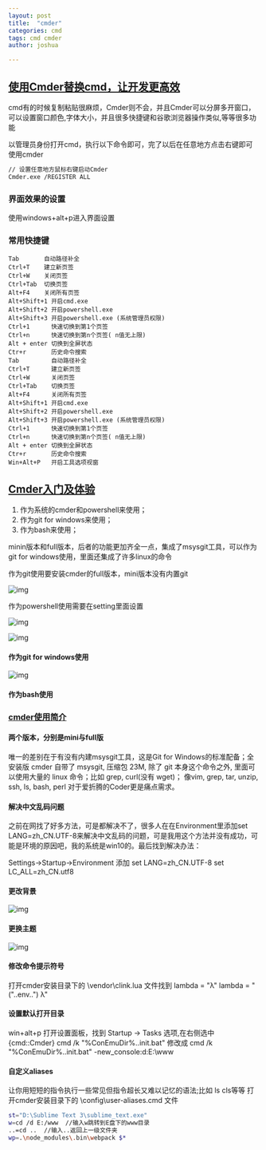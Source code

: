 ```yaml
---
layout: post
title:  "cmder"
categories: cmd
tags: cmd cmder
author: joshua

---
```


## [使用Cmder替换cmd，让开发更高效](https://www.jianshu.com/p/5b7c985240a7)

cmd有的时候复制粘贴很麻烦，Cmder则不会，并且Cmder可以分屏多开窗口，可以设置窗口颜色,字体大小，并且很多快捷键和谷歌浏览器操作类似,等等很多功能

以管理员身份打开cmd，执行以下命令即可，完了以后在任意地方点击右键即可使用cmder

```sh
// 设置任意地方鼠标右键启动Cmder
Cmder.exe /REGISTER ALL
```

### 界面效果的设置

使用windows+alt+p进入界面设置

### 常用快捷键

```text
Tab       自动路径补全
Ctrl+T    建立新页签
Ctrl+W    关闭页签
Ctrl+Tab  切换页签
Alt+F4    关闭所有页签
Alt+Shift+1 开启cmd.exe
Alt+Shift+2 开启powershell.exe
Alt+Shift+3 开启powershell.exe (系统管理员权限)
Ctrl+1      快速切换到第1个页签
Ctrl+n      快速切换到第n个页签( n值无上限)
Alt + enter 切换到全屏状态
Ctr+r       历史命令搜索
Tab         自动路径补全
Ctrl+T      建立新页签
Ctrl+W      关闭页签
Ctrl+Tab    切换页签
Alt+F4      关闭所有页签
Alt+Shift+1 开启cmd.exe
Alt+Shift+2 开启powershell.exe
Alt+Shift+3 开启powershell.exe (系统管理员权限)
Ctrl+1      快速切换到第1个页签
Ctrl+n      快速切换到第n个页签( n值无上限)
Alt + enter 切换到全屏状态
Ctr+r       历史命令搜索
Win+Alt+P   开启工具选项视窗
```



## [Cmder入门及体验](https://www.jianshu.com/p/7c3a0339535b)

1. 作为系统的cmder和powershell来使用；
2. 作为git for windows来使用；
3. 作为bash来使用；

minin版本和full版本，后者的功能更加齐全一点，集成了msysgit工具，可以作为git for windows使用，里面还集成了许多linux的命令

作为git使用要安装cmder的full版本，mini版本没有内置git

![img](https://upload-images.jianshu.io/upload_images/15561984-776bbc05b0e0bac7.png?imageMogr2/auto-orient/strip|imageView2/2/w/951/format/webp)

作为powershell使用需要在setting里面设置

![img](https://upload-images.jianshu.io/upload_images/15561984-efc5047bd639c060.png?imageMogr2/auto-orient/strip|imageView2/2/w/756/format/webp)

![img](https://upload-images.jianshu.io/upload_images/15561984-ad0eedb19f67963d.png?imageMogr2/auto-orient/strip|imageView2/2/w/678/format/webp)

#### 作为git for windows使用

![img](https://upload-images.jianshu.io/upload_images/15561984-74008cb60d2b9dcb.png?imageMogr2/auto-orient/strip|imageView2/2/w/676/format/webp)

#### 作为bash使用





### [cmder使用简介](https://www.cnblogs.com/ziyoublog/p/10416684.html)

#### 两个版本，分别是mini与full版

唯一的差别在于有没有内建msysgit工具，这是Git for Windows的标准配备；全安装版 cmder 自带了 msysgit, 压缩包 23M, 除了 git 本身这个命令之外, 里面可以使用大量的 linux 命令；比如 grep, curl(没有 wget)； 像vim, grep, tar, unzip, ssh, ls, bash, perl 对于爱折腾的Coder更是痛点需求。

#### 解决中文乱码问题

之前在网找了好多方法，可是都解决不了，很多人在在Environment里添加set LANG=zh_CN.UTF-8来解决中文乱码的问题，可是我用这个方法并没有成功，可能是环境的原因吧，我的系统是win10的。最后找到解决办法：

Settings->Startup->Environment 添加
set LANG=zh_CN.UTF-8
set LC_ALL=zh_CN.utf8

#### 更改背景

![img](https://images2018.cnblogs.com/blog/763945/201804/763945-20180404153813574-2036831489.png)

#### 更换主题

![img](https://images2018.cnblogs.com/blog/763945/201804/763945-20180404153852546-1032635388.png)

#### 修改命令提示符号

打开cmder安装目录下的 \vendor\clink.lua 文件找到
		lambda = "λ"
		lambda = "("..env..") λ"

#### 设置默认打开目录

win+alt+p 打开设置面板，找到 Startup -> Tasks 选项,在右侧选中 {cmd::Cmder}
	cmd /k "%ConEmuDir%..init.bat" 修改成
	cmd /k "%ConEmuDir%..init.bat" -new_console:d:E:\www

#### 自定义aliases

让你用短短的指令执行一些常见但指令超长又难以记忆的语法;比如 ls cls等等
打开cmder安装目录下的 \config\user-aliases.cmd 文件

```sh
st="D:\Sublime Text 3\sublime_text.exe"
w=cd /d E:/www  //输入w跳转到E盘下的www目录
..=cd ..  //输入..返回上一级文件夹
wp=.\node_modules\.bin\webpack $*
```

